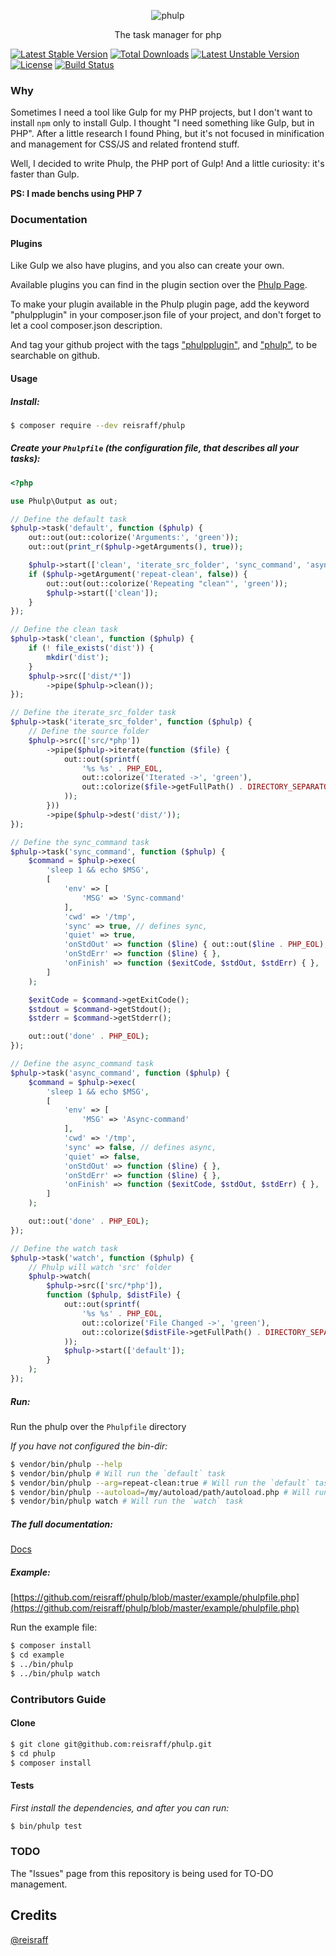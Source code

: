 <p align="center"><img src="https://raw.githubusercontent.com/reisraff/phulp/master/phulp.png" alt="phulp" /></p>

<p align="center">The task manager for php</p>

[![Latest Stable Version](https://poser.pugx.org/reisraff/phulp/v/stable)](https://packagist.org/packages/reisraff/phulp)
[![Total Downloads](https://poser.pugx.org/reisraff/phulp/downloads)](https://packagist.org/packages/reisraff/phulp)
[![Latest Unstable Version](https://poser.pugx.org/reisraff/phulp/v/unstable)](https://packagist.org/packages/reisraff/phulp)
[![License](https://poser.pugx.org/reisraff/phulp/license)](https://packagist.org/packages/reisraff/phulp)
[![Build Status](https://api.travis-ci.org/reisraff/phulp.svg?branch=master)](https://travis-ci.org/reisraff/phulp)

### Why

Sometimes I need a tool like Gulp for my PHP projects, but I don't want to install `npm` only to install Gulp. I thought "I need something like Gulp, but in PHP". After a little research I found Phing, but it's not focused in minification and management for CSS/JS and related frontend stuff.

Well, I decided to write Phulp, the PHP port of Gulp! And a little curiosity: it's faster than Gulp.

**PS: I made benchs using PHP 7**

### Documentation

#### Plugins

Like Gulp we also have plugins, and you also can create your own.

Available plugins you can find in the plugin section over the [Phulp Page](https://reisraff.github.io/phulp).

To make your plugin available in the Phulp plugin page, add the keyword "phulpplugin" in your composer.json file of your project, and don't forget to let a cool composer.json description.

And tag your github project with the tags ["phulpplugin"](https://github.com/topics/phulpplugin), and ["phulp"](https://github.com/topics/phulp), to be searchable on github.

#### Usage

##### Install:

```bash
$ composer require --dev reisraff/phulp
```

##### Create your `Phulpfile` (the configuration file, that describes all your tasks):

```php
<?php

use Phulp\Output as out;

// Define the default task
$phulp->task('default', function ($phulp) {
    out::out(out::colorize('Arguments:', 'green'));
    out::out(print_r($phulp->getArguments(), true));

    $phulp->start(['clean', 'iterate_src_folder', 'sync_command', 'async_command']);
    if ($phulp->getArgument('repeat-clean', false)) {
        out::out(out::colorize('Repeating "clean"', 'green'));
        $phulp->start(['clean']);
    }
});

// Define the clean task
$phulp->task('clean', function ($phulp) {
    if (! file_exists('dist')) {
        mkdir('dist');
    }
    $phulp->src(['dist/*'])
        ->pipe($phulp->clean());
});

// Define the iterate_src_folder task
$phulp->task('iterate_src_folder', function ($phulp) {
    // Define the source folder
    $phulp->src(['src/*php'])
        ->pipe($phulp->iterate(function ($file) {
            out::out(sprintf(
                '%s %s' . PHP_EOL,
                out::colorize('Iterated ->', 'green'),
                out::colorize($file->getFullPath() . DIRECTORY_SEPARATOR . $file->getName(), 'blue')
            ));
        }))
        ->pipe($phulp->dest('dist/'));
});

// Define the sync_command task
$phulp->task('sync_command', function ($phulp) {
    $command = $phulp->exec(
        'sleep 1 && echo $MSG',
        [
            'env' => [
                'MSG' => 'Sync-command'
            ],
            'cwd' => '/tmp',
            'sync' => true, // defines sync,
            'quiet' => true,
            'onStdOut' => function ($line) { out::out($line . PHP_EOL); },
            'onStdErr' => function ($line) { },
            'onFinish' => function ($exitCode, $stdOut, $stdErr) { },
        ]
    );

    $exitCode = $command->getExitCode();
    $stdout = $command->getStdout();
    $stderr = $command->getStderr();

    out::out('done' . PHP_EOL);
});

// Define the async_command task
$phulp->task('async_command', function ($phulp) {
    $command = $phulp->exec(
        'sleep 1 && echo $MSG',
        [
            'env' => [
                'MSG' => 'Async-command'
            ],
            'cwd' => '/tmp',
            'sync' => false, // defines async,
            'quiet' => false,
            'onStdOut' => function ($line) { },
            'onStdErr' => function ($line) { },
            'onFinish' => function ($exitCode, $stdOut, $stdErr) { },
        ]
    );

    out::out('done' . PHP_EOL);
});

// Define the watch task
$phulp->task('watch', function ($phulp) {
    // Phulp will watch 'src' folder
    $phulp->watch(
        $phulp->src(['src/*php']),
        function ($phulp, $distFile) {
            out::out(sprintf(
                '%s %s' . PHP_EOL,
                out::colorize('File Changed ->', 'green'),
                out::colorize($distFile->getFullPath() . DIRECTORY_SEPARATOR . $distFile->getName(), 'blue')
            ));
            $phulp->start(['default']);
        }
    );
});
```

##### Run:

Run the phulp over the `Phulpfile` directory

_If you have not configured the bin-dir:_

```bash
$ vendor/bin/phulp --help
$ vendor/bin/phulp # Will run the `default` task
$ vendor/bin/phulp --arg=repeat-clean:true # Will run the `default` task with the argument repeat-clean with value `true`
$ vendor/bin/phulp --autoload=/my/autoload/path/autoload.php # Will run the `default` task adding a alternative autoload php file
$ vendor/bin/phulp watch # Will run the `watch` task
```

##### The full documentation:

[Docs](https://github.com/reisraff/phulp/blob/master/DOCUMENTATION.md)

##### Example:

[https://github.com/reisraff/phulp/blob/master/example/phulpfile.php](https://github.com/reisraff/phulp/blob/master/example/phulpfile.php)

Run the example file:

```bash
$ composer install
$ cd example
$ ../bin/phulp
$ ../bin/phulp watch
```

### Contributors Guide

#### Clone

```bash
$ git clone git@github.com:reisraff/phulp.git
$ cd phulp
$ composer install
```

#### Tests

_First install the dependencies, and after you can run:_

```bash
$ bin/phulp test
```

### TODO

The "Issues" page from this repository is being used for TO-DO management.

## Credits

[@reisraff](http://www.twitter.com/reisraff)
